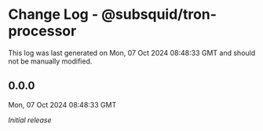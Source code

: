 # Change Log - @subsquid/tron-processor

This log was last generated on Mon, 07 Oct 2024 08:48:33 GMT and should not be manually modified.

## 0.0.0
Mon, 07 Oct 2024 08:48:33 GMT

_Initial release_

